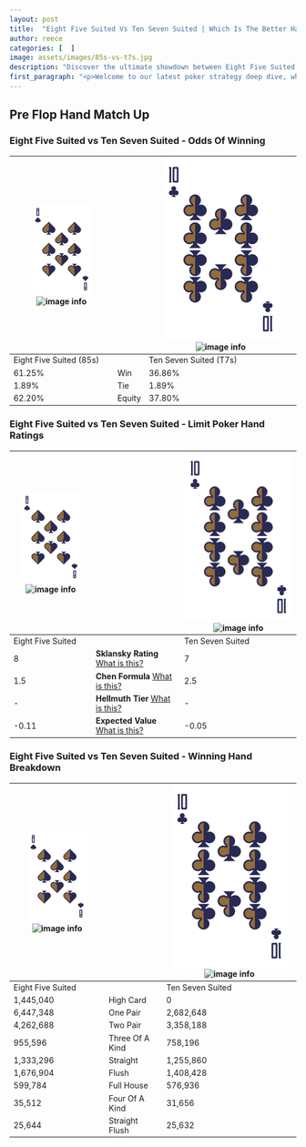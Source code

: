 ```yaml
---
layout: post
title:  "Eight Five Suited Vs Ten Seven Suited | Which Is The Better Hand In Poker? A Complete Guide"
author: reece
categories: [  ]
image: assets/images/85s-vs-t7s.jpg
description: "Discover the ultimate showdown between Eight Five Suited and Ten Seven Suited in poker! Uncover the odds, strategies, and scenarios where one hand triumphs over the other. Get ready to up your poker game with this thrilling analysis."
first_paragraph: "<p>Welcome to our latest poker strategy deep dive, where we're pitting two distinct hands against each other in a high-stakes showdown: Eight Five Suited vs Ten Seven Suited.</p><p>In the dynamic world of poker, every decision counts, and knowing which hand holds the upper hand is key to your success at the table.</p><p>In this article, we'll dissect these two hands, explore the scenarios where one dominates the other, and equip you with the knowledge to make strategic choices that can tip the odds in your favor.</p><p>Get ready to unravel the intriguing dynamics of these poker hands and elevate your game to new heights.</p>"
---
```




[comment]: # (sp0)

## Pre Flop Hand Match Up

<div class="table hand-ratings" markdown="1"> 



### Eight Five Suited vs Ten Seven Suited - Odds Of Winning


    
| ![image info](assets/images/hand1/8.png) ![image info](assets/images/hand1/5s.png) |  | ![image info](assets/images/hand2/T.png) ![image info](assets/images/hand2/7s.png) |
| -------- | -------- | -------- |
| Eight Five Suited (85s) |  | Ten Seven Suited (T7s) |
| 61.25% | Win | 36.86% |
| 1.89% | Tie | 1.89% |
| 62.20% | Equity | 37.80% |




[comment]: # (sp1)



### Eight Five Suited vs Ten Seven Suited - Limit Poker Hand Ratings


    
| ![image info](assets/images/hand1/8.png) ![image info](assets/images/hand1/5s.png) |  | ![image info](assets/images/hand2/T.png) ![image info](assets/images/hand2/7s.png) |
| -------- | -------- | -------- |
| Eight Five Suited |  | Ten Seven Suited |
| 8 | **Sklansky Rating** [What is this?](/sklansky-rating-explained) | 7 |
| 1.5 | **Chen Formula** [What is this?](/chen-formula-explained) | 2.5 |
| - | **Hellmuth Tier** [What is this?](/Hellmuth-tier-explained) | - |
| -0.11 | **Expected Value** [What is this?](/expected-value-explained) | -0.05 |




[comment]: # (sp2)



### Eight Five Suited vs Ten Seven Suited - Winning Hand Breakdown


    
| ![image info](assets/images/hand1/8.png) ![image info](assets/images/hand1/5s.png) |  | ![image info](assets/images/hand2/T.png) ![image info](assets/images/hand2/7s.png) |
| -------- | -------- | -------- |
| Eight Five Suited |  | Ten Seven Suited |
| 1,445,040 | High Card | 0 |
| 6,447,348 | One Pair | 2,682,648 |
| 4,262,688 | Two Pair | 3,358,188 |
| 955,596 | Three Of A Kind | 758,196 |
| 1,333,296 | Straight | 1,255,860 |
| 1,676,904 | Flush | 1,408,428 |
| 599,784 | Full House | 576,936 |
| 35,512 | Four Of A Kind | 31,656 |
| 25,644 | Straight Flush | 25,632 |




[comment]: # (sp3)



</div>

[comment]: # (sp4)



[comment]: # (sp5)

